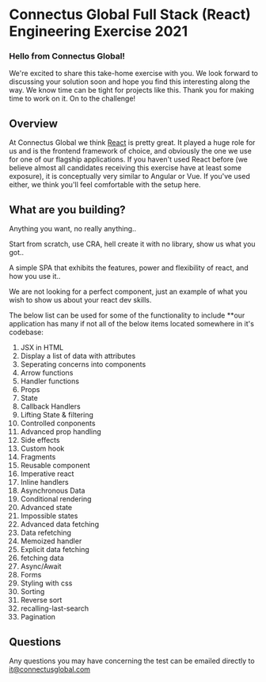 # Connectus Global Full Stack (React) Engineering Exercise 2021

### Hello from Connectus Global!

We're excited to share this take-home exercise with you. We look forward to discussing your solution soon and hope you find this interesting along the way. We know time can be tight for projects like this. Thank you for making time to work on it. On to the challenge!

## Overview

At Connectus Global we think [React](https://reactjs.org/) is pretty great. It played a huge role for us and is the frontend framework of choice, and obviously the one we use for one of our flagship applications. If you haven't used React before (we believe almost all candidates receiving this exercise have at least some exposure), it is conceptually very similar to Angular or Vue. If you've used either, we think you'll feel comfortable with the setup here.

## What are you building?

Anything you want, no really anything..

Start from scratch, use CRA, hell create it with no library, show us what you got..

A simple SPA that exhibits the features, power and flexibility of react, and how you use it..

We are not looking for a perfect component, just an example of what you wish to show us about your react dev skills.

The below list can be used for some of the functionality to include \*\*our application has many if not all of the below items located somewhere in it's codebase:

1. JSX in HTML
2. Display a list of data with attributes
3. Seperating concerns into components
4. Arrow functions
5. Handler functions
6. Props
7. State
8. Callback Handlers
9. Lifting State & filtering
10. Controlled conponents
11. Advanced prop handling
12. Side effects
13. Custom hook
14. Fragments
15. Reusable component
16. Imperative react
17. Inline handlers
18. Asynchronous Data
19. Conditional rendering
20. Advanced state
21. Impossible states
22. Advanced data fetching
23. Data refetching
24. Memoized handler
25. Explicit data fetching
26. fetching data
27. Async/Await
28. Forms
29. Styling with css
30. Sorting
31. Reverse sort
32. recalling-last-search
33. Pagination

## Questions

Any questions you may have concerning the test can be emailed directly to it@connectusglobal.com

